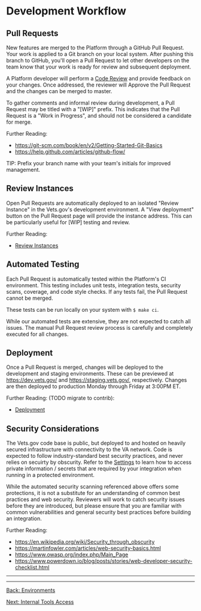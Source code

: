 # Development Workflow


## Pull Requests

New features are merged to the Platform through a GitHub Pull Request. Your work
is applied to a Git branch on your local system. After pushing this
branch to GitHub, you'll open a Pull Request to let other developers on the
team know that your work is ready for review and subsequent deployment.

A Platform developer will perform a [Code
Review](https://github.com/department-of-veterans-affairs/vets.gov-team/blob/master/Work%20Practices/Engineering/Code%20Review%20Norms.md)
and provide feedback on your changes. Once addressed, the reviewer will Approve
the Pull Request and the changes can be merged to master.

To gather comments and informal review during development, a Pull Request may
be titled with a "[WIP]" prefix. This indicates that the Pull Request is
a "Work in Progress", and should not be considered a candidate for merge.

Further Reading:

* https://git-scm.com/book/en/v2/Getting-Started-Git-Basics
* https://help.github.com/articles/github-flow/

TIP: Prefix your branch name with your team's initials for improved management.

## Review Instances

Open Pull Requests are automatically deployed to an isolated "Review Instance"
in the Vets.gov's development environment. A "View deployment" button on
the Pull Request page will provide the instance address. This can be
particularly useful for [WIP] testing and review.

Further Reading:
* [Review Instances](./review-instances)

## Automated Testing

Each Pull Request is automatically tested within the Platform's CI environment.
This testing includes unit tests, integration tests, security scans, coverage,
and code style checks. If any tests fail, the Pull Request cannot be merged.

These tests can be run locally on your system with `$ make ci`.

While our automated tests are extensive, they are not expected to catch all
issues. The manual Pull Request review process is carefully and completely
executed for all changes.

## Deployment

Once a Pull Request is merged, changes will be deployed to the development and
staging environments. These can be previewed at https://dev.vets.gov/ and
https://staging.vets.gov/, respectively. Changes are then deployed to
production Monday through Friday at 3:00PM ET.

Further Reading: (TODO migrate to contrib):

* [Deployment](./deployment)

## Security Considerations

The Vets.gov code base is public, but deployed to and hosted on heavily secured
infrastructure with connectivity to the VA network. Code is expected to
follow industry-standard best security practices, and never relies on secuirty
by obscurity. Refer to the [Settings](./vets-api/settings) to learn how to access
private information / secrets that are required by your integration when
running in a protected environment.

While the automated security scanning referenced above offers some protections,
it is not a substitute for an understanding of common best practices and web
security. Reviewers will work to catch security issues before they are
introduced, but please ensure that you are familiar with common
vulnerabilities and general security best practices before building an
integration.

Further Reading:

* https://en.wikipedia.org/wiki/Security_through_obscurity
* https://martinfowler.com/articles/web-security-basics.html
* https://www.owasp.org/index.php/Main_Page
* https://www.powerdown.io/blog/posts/stories/web-developer-security-checklist.html

<hr>
<hr>

[Back: Environments](environments.md)

[Next: Internal Tools Access](internal-tools-access.md)

